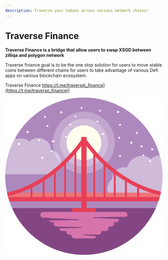 ```yaml
---
description: Traverse your tokens across various network chains!
---
```


# Traverse Finance

**Traverse Finance is a bridge that allow users to swap XSGD between zilliqa and polygon network**

Traverse finance goal is to be the one stop solution for users to move stable coins between different chains for users to take advantage of various Defi apps on various blockchain ecosystem.

Traverse Finance [https://t.me/traverse\_finance](https://t.me/traverse_finance)[  
](https://t.me/traverse_finance)



![](.gitbook/assets/screen.svg)

